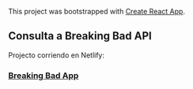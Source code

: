 This project was bootstrapped with [Create React App](https://github.com/facebook/create-react-app).

## Consulta a Breaking Bad API

Projecto corriendo en Netlify:

### [Breaking Bad App](https://frasesbreakingbad.netlify.app)

